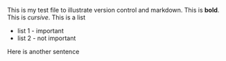 This is my test file to illustrate version control and markdown.  This is **bold**. This is *cursive*. This is a list

  * list 1 - important
  * list 2 - not important

Here is another sentence